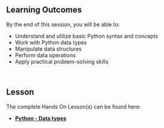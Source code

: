 <!-- # Intro to Python -->

## Learning Outcomes

By the end of this session, you will be able to:

- Understand and utilize basic Python syntax and concepts
- Work with Python data types
- Manipulate data structures
- Perform data operations
- Apply practical problem-solving skills

<br>

## Lesson

The complete Hands On Lesson(s) can be found here:
- **[Python - Data types](https://github.com/ironhack-edu/ai-school-py-public-nbs/blob/master/1%20-%20Intro%20Python%20-%20Data%20types.ipynb)**

<!-- ## Learning Outcomes
Upon completion of this lesson, you will be able to:

- Use different data structures such as lists, dictionaries, sets and tuples, to store and manipulate data.
- Access and modify data stored in data structures using indexing, slicing, and built-in methods.

## Hands on Lesson
The Jupyter Notebook for this lesson is available here: [Intro to Python - Data Types]() -->